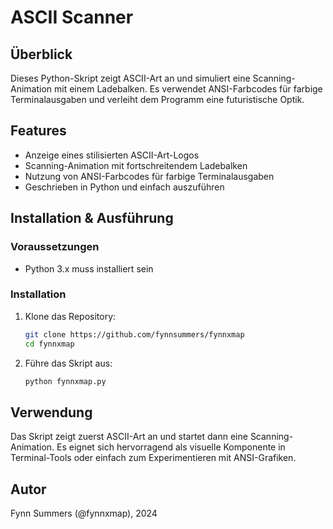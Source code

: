 # ASCII Scanner

## Überblick
Dieses Python-Skript zeigt ASCII-Art an und simuliert eine Scanning-Animation mit einem Ladebalken. Es verwendet ANSI-Farbcodes für farbige Terminalausgaben und verleiht dem Programm eine futuristische Optik.

## Features
- Anzeige eines stilisierten ASCII-Art-Logos
- Scanning-Animation mit fortschreitendem Ladebalken
- Nutzung von ANSI-Farbcodes für farbige Terminalausgaben
- Geschrieben in Python und einfach auszuführen

## Installation & Ausführung
### Voraussetzungen
- Python 3.x muss installiert sein

### Installation
1. Klone das Repository:
   ```sh
   git clone https://github.com/fynnsummers/fynnxmap
   cd fynnxmap
   ```

2. Führe das Skript aus:
   ```sh
   python fynnxmap.py
   ```

## Verwendung
Das Skript zeigt zuerst ASCII-Art an und startet dann eine Scanning-Animation. Es eignet sich hervorragend als visuelle Komponente in Terminal-Tools oder einfach zum Experimentieren mit ANSI-Grafiken.

## Autor
Fynn Summers (@fynnxmap), 2024

